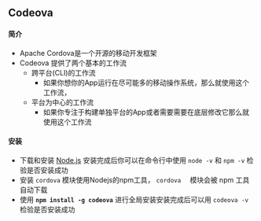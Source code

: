 ## Codeova

#### 简介

+ Apache Cordova是一个开源的移动开发框架
+ Codeova 提供了两个基本的工作流
  + 跨平台(CLI)的工作流
    + 如果你想你的App运行在尽可能多的移动操作系统，那么就使用这个工作流，
  + 平台为中心的工作流
    + 如果你专注于构建单独平台的App或者需要需要在底层修改它那么就使用这个工作流

#### 安装

+ 下载和安装  [Node.js](https://nodejs.org/en/download/)  安装完成后你可以在命令行中使用 `node -v` 和  `npm -v`  检验是否安装成功
+ 安装 `cordova` 模块使用Nodejs的npm工具， `cordova  `  模块会被 npm 工具自动下载
+ 使用  **`npm install -g codeova`**  进行全局安装安装完成后可以用 `codeova -v`  检验是否安装成功